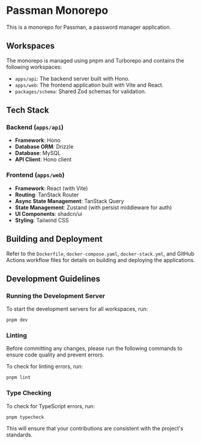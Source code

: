# Passman Monorepo

This is a monorepo for Passman, a password manager application.

## Workspaces

The monorepo is managed using pnpm and Turborepo and contains the following workspaces:

- `apps/api`: The backend server built with Hono.
- `apps/web`: The frontend application built with Vite and React.
- `packages/schema`: Shared Zod schemas for validation.

## Tech Stack

### Backend (`apps/api`)

- **Framework**: Hono
- **Database ORM**: Drizzle
- **Database**: MySQL
- **API Client**: Hono client

### Frontend (`apps/web`)

- **Framework**: React (with Vite)
- **Routing**: TanStack Router
- **Async State Management**: TanStack Query
- **State Management**: Zustand (with persist middleware for auth)
- **UI Components**: shadcn/ui
- **Styling**: Tailwind CSS

## Building and Deployment

Refer to the `Dockerfile`, `docker-compose.yaml`, `docker-stack.yml`, and GitHub Actions workflow files for details on building and deploying the applications.

## Development Guidelines

### Running the Development Server

To start the development servers for all workspaces, run:

```bash
pnpm dev
```

### Linting

Before committing any changes, please run the following commands to ensure code quality and prevent errors.

To check for linting errors, run:

```bash
pnpm lint
```

### Type Checking

To check for TypeScript errors, run:

```bash
pnpm typecheck
```

This will ensure that your contributions are consistent with the project's standards.
